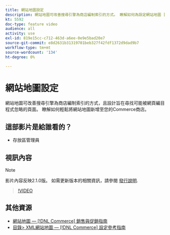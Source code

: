 ```yaml
---
title: 網站地圖設定
description: 網站地圖可改善搜尋引擎為商店編制索引的方式。 瞭解如何為設定網站地圖 [!DNL Commerce] 存放在管理員中。
kt: 5592
doc-type: feature video
audience: all
activity: use
exl-id: 819e15cc-c712-463d-a6ee-0e9e5bad20e7
source-git-commit: e8d2631b31319701beb327f42fdf1372d9dad9b7
workflow-type: tm+mt
source-wordcount: '134'
ht-degree: 0%

---
```


# 網站地圖設定

網站地圖可改善搜尋引擎為商店編制索引的方式，且設計旨在尋找可能被網頁編目程式忽略的頁面。 瞭解如何輕鬆將網站地圖新增至您的Commerce商店。

## 這部影片是給誰看的？

- 存放區管理員

## 視訊內容

>[!NOTE]
>
>影片內容反映2.1.0版。 如需更新版本的相關資訊，請參閱 [發行說明](https://experienceleague.adobe.com/docs/commerce-operations/release/notes/overview.html).

>[!VIDEO](https://video.tv.adobe.com/v/35748?quality=12&learn=on)

## 其他資源

- [網站地圖 —  [!DNL Commerce] 銷售與促銷指南](https://experienceleague.adobe.com/docs/commerce-admin/marketing/seo/sitemap-xml.html)
- [目錄> XML網站地圖 —  [!DNL Commerce] 設定參考指南](https://experienceleague.adobe.com/docs/commerce-admin/config/catalog/xml-sitemap.html)

